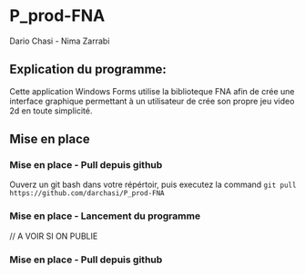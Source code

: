 # P_prod-FNA
Dario Chasi - Nima Zarrabi


## Explication du programme:

Cette application Windows Forms utilise la biblioteque FNA afin de crée une interface graphique permettant à un utilisateur de crée son propre jeu video 2d en toute simplicité.

## Mise en place


###  Mise en place - Pull depuis github

Ouverz un git bash dans votre répértoir, puis executez la command `git pull https://github.com/darchasi/P_prod-FNA`


###  Mise en place - Lancement du programme

// A VOIR SI ON PUBLIE

###  Mise en place - Pull depuis github